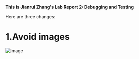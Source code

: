 **This is Jianrui Zhang's Lab Report 2: Debugging and Testing**

Here are three changes:

# 1.Avoid images

![image](https://user-images.githubusercontent.com/103210019/165450731-bbd8cff4-1d4d-4aef-b298-7ec9b7be17e1.png)

